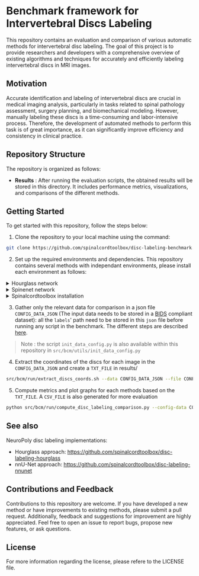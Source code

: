 # Benchmark framework for Intervertebral Discs Labeling 

This repository contains an evaluation and comparison of various automatic methods for intervertebral disc labeling. The goal of this project is to provide researchers and developers with a comprehensive overview of existing algorithms and techniques for accurately and efficiently labeling intervertebral discs in MRI images.

## Motivation

Accurate identification and labeling of intervertebral discs are crucial in medical imaging analysis, particularly in tasks related to spinal pathology assessment, surgery planning, and biomechanical modeling. However, manually labeling these discs is a time-consuming and labor-intensive process. Therefore, the development of automated methods to perform this task is of great importance, as it can significantly improve efficiency and consistency in clinical practice.

## Repository Structure

The repository is organized as follows:

- **Results** : After running the evaluation scripts, the obtained results will be stored in this directory. It includes performance metrics, visualizations, and comparisons of the different methods.

## Getting Started

To get started with this repository, follow the steps below:

1. Clone the repository to your local machine using the command:
```Bash
git clone https://github.com/spinalcordtoolbox/disc-labeling-benchmark.git
```

2. Set up the required environments and dependencies. This repository contains several methods with independant environments, please install
each environment as follows:

<details>
<summary>Hourglass network</summary>
<br>
First, create a new virtual environment using python3.8 and activate it:
<details>
<summary>Conda</summary>
  
```Bash
conda create -n HG_env python=3.8
conda activate HG_env
```

</details>
<details>
<summary>Venv</summary>
Be sure to run python 3.8
  
```Bash
python -m venv HG_env
source HG_env/bin/activate
```

</details>
Then, install the packages by running these commands:

```Bash
git clone https://github.com/spinalcordtoolbox/disc-labeling-hourglass.git
cd disc-labeling-hourglass
pip install -r requirements.txt
pip install -e .
cd ..
```

</details>

<details>
<summary>Spinenet network</summary>
<br>
First, create a new virtual environment activate it, you can also follow spinenet [installation](https://github.com/rwindsor1/SpineNet#install-enviroments/):

```Bash
python -m venv spinenet-venv
source spinenet-venv/bin/activate
```

Then, install the packages by running these commands:
```Bash
git clone https://github.com/rwindsor1/SpineNet.git
cd SpineNet
pip install -r requirements.txt
cd ..
```

Before running, add the root directory to your PYTHONPATH:

```Bash
export PYTHONPATH=$PYTHONPATH:/path/to/SpineNet
```

Finally, download spinenet's weight using this command

```Bash
spinenet.download_weights(verbose=True)
```
</details>

<details>
<summary>Spinalcordtoolbox installation</summary>
<br>
In this benchmark, few features including the function sct_label_vertebrae from the [spinalcordtoolbox](https://github.com/spinalcordtoolbox/spinalcordtoolbox/) are needed. Instructions regarding the installation follows:
  
```Bash
git clone https://github.com/spinalcordtoolbox/spinalcordtoolbox.git
cd spinalcordtoolbox
./install_sct
``` 
</details>

3. Gather only the relevant data for comparison in a json file `CONFIG_DATA_JSON` (The input data needs to be stored in a [BIDS](https://bids.neuroimaging.io/) compliant dataset): all the `labels`' path need to be stored in this `json` file before running any script in the benchmark. The different steps are described [here](https://github.com/spinalcordtoolbox/disc-labeling-hourglass/issues/25#issuecomment-1695818382).
> Note : the script `init_data_config.py` is also available within this repository in `src/bcm/utils/init_data_config.py`

4. Extract the coordinates of the discs for each image in the `CONFIG_DATA_JSON` and create a `TXT_FILE` in results/
   
```Bash
src/bcm/run/extract_discs_coords.sh --data CONFIG_DATA_JSON --file CONFIG_HG
```

5. Compute metrics and plot graphs for each methods based on the `TXT_FILE`. A `CSV_FILE` is also generated for more evaluation
   
```Bash
python src/bcm/run/compute_disc_labeling_comparison.py --config-data CONFIG_DATA_JSON -txt results/files/spinegeneric_vert_T1w_hg15_discs_coords.txt
```

## See also

NeuroPoly disc labeling implementations:
- Hourglass approach: https://github.com/spinalcordtoolbox/disc-labeling-hourglass
- nnU-Net approach: https://github.com/spinalcordtoolbox/disc-labeling-nnunet

## Contributions and Feedback

Contributions to this repository are welcome. If you have developed a new method or have improvements to existing methods, please submit a pull request. Additionally, feedback and suggestions for improvement are highly appreciated. Feel free to open an issue to report bugs, propose new features, or ask questions.

## License

For more information regarding the license, please refere to the LICENSE file.

